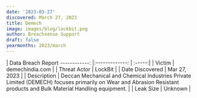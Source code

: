 ```yaml
---
date: '2023-03-27'
discovered: March 27, 2023
title: Demech
image: images/blog/lockbit.png
author: Breachsense Support
draft: false
yearmonths: 2023/march
---
```



| Data Breach Report
------------:     |:-------------:    | :-----:|
| Victim      | demechindia.com      | 
| Threat Actor      | LockBit      | 
| Date Discovered      | Mar 27, 2023      | 
| Description      | Deccan Mechanical and Chemical Industries Private Limited (DEMECH) focuses primarily on Wear and Abrasion Resistant products and Bulk Material Handling equipment.      | 
| Leak Size      | Unknown      | 

